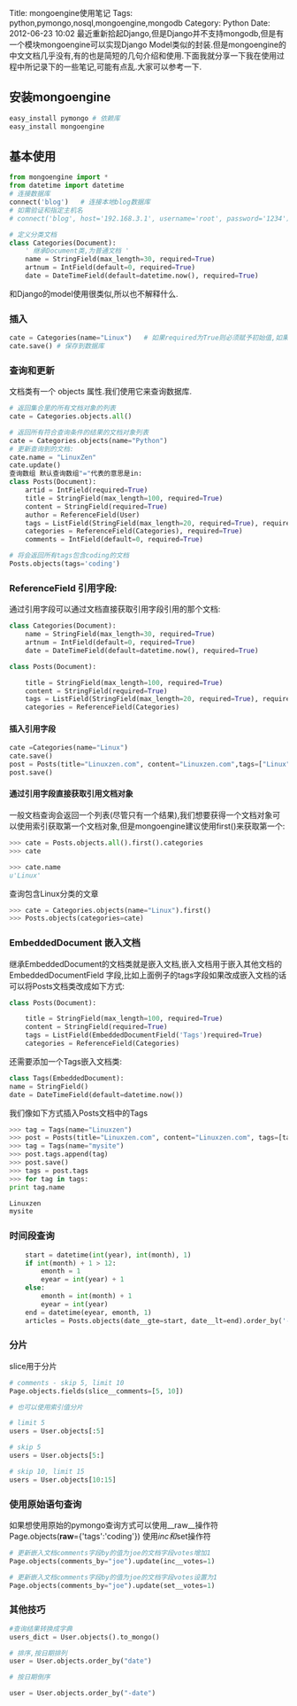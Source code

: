 Title: mongoengine使用笔记
Tags: python,pymongo,nosql,mongoengine,mongodb
Category: Python
Date: 2012-06-23 10:02
最近重新拾起Django,但是Django并不支持mongodb,但是有一个模块mongoengine可以实现Django Model类似的封装.但是mongoengine的中文文档几乎没有,有的也是简短的几句介绍和使用.下面我就分享一下我在使用过程中所记录下的一些笔记,可能有点乱.大家可以参考一下.
## 安装mongoengine
```python
easy_install pymongo # 依赖库
easy_install mongoengine
```
## 基本使用
```python
from mongoengine import *
from datetime import datetime
# 连接数据库
connect('blog')   # 连接本地blog数据库
# 如需验证和指定主机名
# connect('blog', host='192.168.3.1', username='root', password='1234')

# 定义分类文档
class Categories(Document):
    ' 继承Document类,为普通文档 '
    name = StringField(max_length=30, required=True)
    artnum = IntField(default=0, required=True)
    date = DateTimeField(default=datetime.now(), required=True)
```
和Django的model使用很类似,所以也不解释什么.

### 插入
```python
cate = Categories(name="Linux")   # 如果required为True则必须赋予初始值,如果有default,赋予初始值则使用默认值
cate.save() # 保存到数据库
```

### 查询和更新
文档类有一个 objects 属性.我们使用它来查询数据库.
```python
# 返回集合里的所有文档对象的列表
cate = Categories.objects.all()

# 返回所有符合查询条件的结果的文档对象列表
cate = Categories.objects(name="Python")
# 更新查询到的文档:
cate.name = "LinuxZen"
cate.update()
查询数组 默认查询数组"="代表的意思是in:
class Posts(Document):
    artid = IntField(required=True)
    title = StringField(max_length=100, required=True)
    content = StringField(required=True)
    author = ReferenceField(User)
    tags = ListField(StringField(max_length=20, required=True), required=True)
    categories = ReferenceField(Categories), required=True)
    comments = IntField(default=0, required=True)

# 将会返回所有tags包含coding的文档
Posts.objects(tags='coding')
```
### ReferenceField 引用字段:
通过引用字段可以通过文档直接获取引用字段引用的那个文档:
```python
class Categories(Document):
    name = StringField(max_length=30, required=True)
    artnum = IntField(default=0, required=True)
    date = DateTimeField(default=datetime.now(), required=True)

class Posts(Document):

    title = StringField(max_length=100, required=True)
    content = StringField(required=True)
    tags = ListField(StringField(max_length=20, required=True), required=True)
    categories = ReferenceField(Categories)
```
#### 插入引用字段
```python
cate =Categories(name="Linux")
cate.save()
post = Posts(title="Linuxzen.com", content="Linuxzen.com",tags=["Linux","web"], categories=cate)
post.save()
```

#### 通过引用字段直接获取引用文档对象
一般文档查询会返回一个列表(尽管只有一个结果),我们想要获得一个文档对象可以使用索引获取第一个文档对象,但是mongoengine建议使用first()来获取第一个:
```python
>>> cate = Posts.objects.all().first().categories
>>> cate

>>> cate.name
u'Linux'
```
查询包含Linux分类的文章
```python
>>> cate = Categories.objects(name="Linux").first()
>>> Posts.objects(categories=cate)
```
### EmbeddedDocument 嵌入文档
继承EmbeddedDocument的文档类就是嵌入文档,嵌入文档用于嵌入其他文档的EmbeddedDocumentField 字段,比如上面例子的tags字段如果改成嵌入文档的话可以将Posts文档类改成如下方式:
```python
class Posts(Document):

    title = StringField(max_length=100, required=True)
    content = StringField(required=True)
    tags = ListField(EmbeddedDocumentField('Tags')required=True)
    categories = ReferenceField(Categories)
```
还需要添加一个Tags嵌入文档类:
```python
class Tags(EmbeddedDocument):
name = StringField()
date = DateTimeField(default=datetime.now())
```
我们像如下方式插入Posts文档中的Tags
```python
>>> tag = Tags(name="Linuxzen")
>>> post = Posts(title="Linuxzen.com", content="Linuxzen.com", tags=[tag], categories=cate)
>>> tag = Tags(name="mysite")
>>> post.tags.append(tag)
>>> post.save()
>>> tags = post.tags
>>> for tag in tags:
print tag.name

Linuxzen
mysite
```
### 时间段查询
```python
    start = datetime(int(year), int(month), 1)
    if int(month) + 1 > 12:
        emonth = 1
        eyear = int(year) + 1
    else:
        emonth = int(month) + 1
        eyear = int(year)
    end = datetime(eyear, emonth, 1)
    articles = Posts.objects(date__gte=start, date__lt=end).order_by('-date')
```
### 分片
slice用于分片
```python
# comments - skip 5, limit 10
Page.objects.fields(slice__comments=[5, 10])

# 也可以使用索引值分片

# limit 5
users = User.objects[:5]

# skip 5
users = User.objects[5:]

# skip 10, limit 15
users = User.objects[10:15]
```
### 使用原始语句查询
如果想使用原始的pymongo查询方式可以使用__raw__操作符 Page.objects(__raw__={'tags':'coding'})
使用$inc和$set操作符
```python
# 更新嵌入文档comments字段by的值为joe的文档字段votes增加1
Page.objects(comments_by="joe").update(inc__votes=1)

# 更新嵌入文档comments字段by的值为joe的文档字段votes设置为1
Page.objects(comments_by="joe").update(set__votes=1)
```
### 其他技巧
```python
#查询结果转换成字典
users_dict = User.objects().to_mongo()

# 排序,按日期排列
user = User.objects.order_by("date")

# 按日期倒序

user = User.objects.order_by("-date")
```
